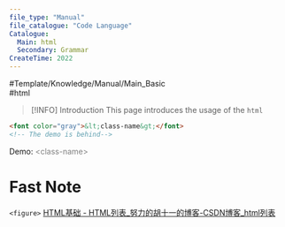 ```yaml
---
file_type: "Manual" 
file_catalogue: "Code Language" 
Catalogue: 
  Main: html
  Secondary: Grammar
CreateTime: 2022
---
```


#Template/Knowledge/Manual/Main_Basic  
#html
>[!INFO] Introduction
>This page introduces the usage of the   `html`


```html
<font color="gray">&lt;class-name&gt;</font>
<!-- The demo is behind-->
```
Demo: <font color="gray">&lt;class-name&gt;</font>


# Fast Note
`<figure>`
[HTML基础 - HTML列表_努力的胡十一的博客-CSDN博客_html列表](https://blog.csdn.net/qq_45383769/article/details/124043957)
